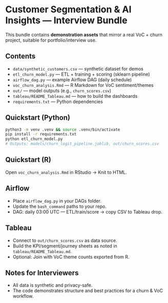 # Customer Segmentation & AI Insights — Interview Bundle

This bundle contains **demonstration assets** that mirror a real VoC + churn project, suitable for portfolio/interview use.

## Contents
- `data/synthetic_customers.csv` — synthetic dataset for demos
- `etl_churn_model.py` — ETL + training + scoring (sklearn pipeline)
- `airflow_dag.py` — example Airflow DAG (daily schedule)
- `voc_churn_analysis.Rmd` — R Markdown for VoC sentiment/themes
- `out/` — model outputs (e.g., `churn_scores.csv`)
- `tableau/README_Tableau.md` — how to build the dashboards
- `requirements.txt` — Python dependencies

## Quickstart (Python)
```bash
python3 -m venv .venv && source .venv/bin/activate
pip install -r requirements.txt
python etl_churn_model.py
# Outputs: models/churn_logit_pipeline.joblib, out/churn_scores.csv
```

## Quickstart (R)
Open `voc_churn_analysis.Rmd` in RStudio → Knit to HTML.

## Airflow
- Place `airflow_dag.py` in your DAGs folder.
- Update the `bash_command` paths to your repo.
- DAG: daily 03:00 UTC — ETL/train/score → copy CSV to Tableau drop.

## Tableau
- Connect to `out/churn_scores.csv` as data source.
- Build the KPI/segment/journey sheets as noted in `tableau/README_Tableau.md`.
- Optional: Join with VoC theme counts exported from R.

## Notes for Interviewers
- All data is synthetic and privacy-safe.
- The code demonstrates structure and best practices for a churn & VoC workflow.
